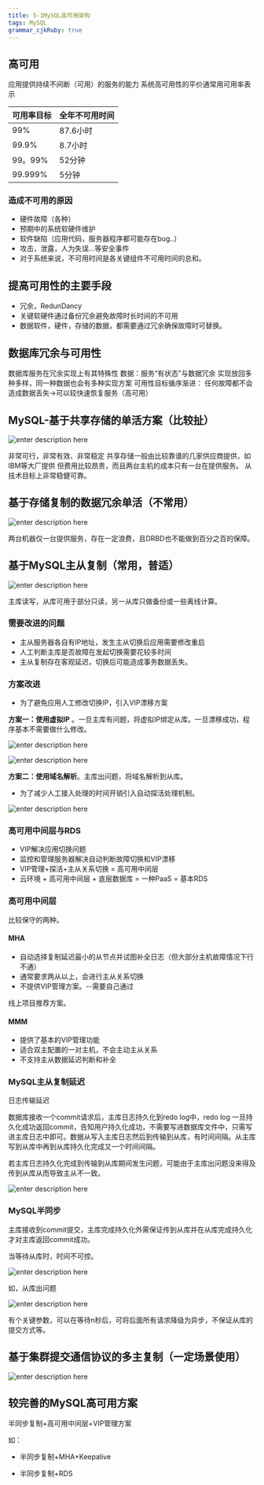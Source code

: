 ```yaml
---
title: 5-1MySQL高可用架构
tags: MySQL
grammar_cjkRuby: true
---
```

## 高可用
应用提供持续不间断（可用）的服务的能力
系统高可用性的平价通常用可用率表示

|可用率目标|全年不可用时间
| --- |---|
|99%|87.6小时|
|99.9%|8.7小时|
|99。99%|52分钟|
|99.999%|5分钟|

### 造成不可用的原因
- 硬件故障（各种）
- 预期中的系统软硬件维护
- 软件缺陷（应用代码，服务器程序都可能存在bug..）
- 攻击，泄露，人为失误...等安全事件
- 对于系统来说，不可用时间是各关键组件不可用时间的总和。

## 提高可用性的主要手段
- 冗余，RedunDancy
- 关键软硬件通过备份冗余避免故障时长时间的不可用
- 数据软件，硬件，存储的数据，都需要通过冗余确保故障时可替换。

## 数据库冗余与可用性
数据库服务在冗余实现上有其特殊性
数据：服务“有状态”与数据冗余
实现放回多种多样，同一种数据也会有多种实现方案
可用性目标循序渐进：
任何故障都不会造成数据丢失→可以较快速恢复服务（高可用）

## MySQL-基于共享存储的单活方案（比较扯）

![enter description here][1]

非常可行，非常有效、非常稳定
共享存储一般由比较靠谱的几家供应商提供，如IBM等大厂提供
但费用比较昂贵，而且两台主机的成本只有一台在提供服务。
从技术目标上非常稳健可靠。
## 基于存储复制的数据冗余单活（不常用）

![enter description here][2]

两台机器仅一台提供服务，存在一定浪费，且DRBD也不能做到百分之百的保障。

## 基于MySQL主从复制（常用，普适）

![enter description here][3]

主库读写，从库可用于部分只读，另一从库只做备份或一些离线计算。

### 需要改进的问题
- 主从服务器各自有IP地址，发生主从切换后应用需要修改重启
- 人工判断主库是否故障在发起切换需要花较多时间
- 主从复制存在客观延迟，切换后可能造成事务数据丢失。

### 方案改进
- 为了避免应用人工修改切换IP，引入VIP漂移方案

 
 **方案一：使用虚拟IP** 。一旦主库有问题，将虚拟IP绑定从库。一旦漂移成功，程序基本不需要做什么修改。



![enter description here][4]

![enter description here][5]


**方案二：使用域名解析**。主库出问题，将域名解析到从库。

- 为了减少人工接入处理的时间开销引入自动探活处理机制。

![enter description here][6]

### 高可用中间层与RDS

- VIP解决应用切换问题
- 监控和管理服务器解决自动判断故障切换和VIP漂移
- VIP管理+探活+主从关系切换 = 高可用中间层
- 云环境 + 高可用中间层 + 底层数据库 = 一种PaaS = 基本RDS

### 高可用中间层

比较保守的两种。

#### MHA
- 自动选择复制延迟最小的从节点并试图补全日志（但大部分主机故障情况下行不通）
- 通常要求两从以上，会进行主从关系切换
- 不提供VIP管理方案。--需要自己通过

线上项目推荐方案。

#### MMM
- 提供了基本的VIP管理功能
- 适合双主配置的一对主机，不会主动主从关系
- 不支持主从数据延迟判断和补全
### MySQL主从复制延迟
日志传输延迟

数据库接收一个commit请求后，主库日志持久化到redo log中，redo log 一旦持久化成功返回commit，告知用户持久化成功，不需要写进数据库文件中，只需写进主库日志中即可。数据从写入主库日志然后到传输到从库，有时间间隔。从主库写到从库中再到从库持久化完成又一个时间间隔。

若主库日志持久化完成到传输到从库期间发生问题，可能由于主库出问题没来得及传到从库从而导致主从不一致。

![enter description here][7]

### MySQL半同步

主库接收到commit提交，主库完成持久化外需保证传到从库并在从库完成持久化才对主库返回commit成功。

当等待从库时，时间不可控。

![enter description here][8]

如，从库出问题

![enter description here][9]

有个关键参数，可以在等待n秒后，可将后面所有请求降级为异步，不保证从库的提交方式等。



## 基于集群提交通信协议的多主复制（一定场景使用）

![enter description here][10]

## 较完善的MySQL高可用方案

半同步复制+高可用中间层+VIP管理方案

如：
- 半同步复制+MHA+Keepalive
- 半同步复制+RDS



  [1]: https://assets.windcoder.com/xiaoshujiang/mysql_study_gaokeyung01.png "mysql_study_gaokeyung01"
  [2]: https://assets.windcoder.com/xiaoshujiang/mysql_study_gaokeyung02.png "mysql_study_gaokeyung02"
  [3]: https://assets.windcoder.com/xiaoshujiang/mysql_study_gaokeyung03.png "mysql_study_gaokeyung03"
  [4]: https://assets.windcoder.com/xiaoshujiang/mysql_study_gaokeyung05.png "mysql_study_gaokeyung05"
  [5]: https://assets.windcoder.com/xiaoshujiang/mysql_study_gaokeyung06.png "mysql_study_gaokeyung06"
  [6]: https://assets.windcoder.com/xiaoshujiang/mysql_study_gaokeyung08.png "mysql_study_gaokeyung08"
  [7]: https://assets.windcoder.com/xiaoshujiang/mysql_study_gaokeyung09.png "mysql_study_gaokeyung09"
  [8]: https://assets.windcoder.com/xiaoshujiang/mysql_study_gaokeyung010.png "mysql_study_gaokeyung010"
  [9]: https://assets.windcoder.com/xiaoshujiang/mysql_study_gaokeyung011.png "mysql_study_gaokeyung011"
  [10]: https://assets.windcoder.com/xiaoshujiang/mysql_study_gaokeyung04.png "mysql_study_gaokeyung04"
